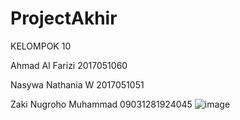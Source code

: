 # ProjectAkhir

KELOMPOK 10

Ahmad Al Farizi             2017051060

Nasywa Nathania W           2017051051

Zaki Nugroho Muhammad       09031281924045
![image](https://user-images.githubusercontent.com/83463202/133999545-8f114a6e-0f25-438a-b9e6-ad8b6bec9c7c.png)
